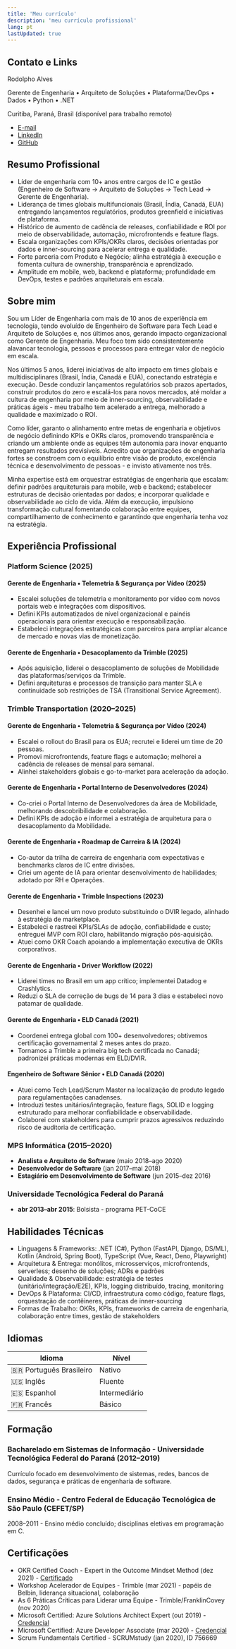 ```yaml
---
title: 'Meu currículo'
description: 'meu currículo profissional'
lang: pt
lastUpdated: true
---
```


## Contato e Links

Rodolpho Alves

Gerente de Engenharia • Arquiteto de Soluções • Plataforma/DevOps • Dados • Python • .NET

Curitiba, Paraná, Brasil (disponível para trabalho remoto)

- [E-mail](mailto:rodolpho.castro.a@gmail.com)
- [LinkedIn](https://www.linkedin.com/in/rodolpho-alves93/)
- [GitHub](https://github.com/rodolphocastro)

## Resumo Profissional

- Líder de engenharia com 10+ anos entre cargos de IC e gestão (Engenheiro de Software → Arquiteto de Soluções → Tech Lead → Gerente de Engenharia).
- Liderança de times globais multifuncionais (Brasil, Índia, Canadá, EUA) entregando lançamentos regulatórios, produtos greenfield e iniciativas de plataforma.
- Histórico de aumento de cadência de releases, confiabilidade e ROI por meio de observabilidade, automação, microfrontends e feature flags.
- Escala organizações com KPIs/OKRs claros, decisões orientadas por dados e inner-sourcing para acelerar entrega e qualidade.
- Forte parceria com Produto e Negócio; alinha estratégia à execução e fomenta cultura de ownership, transparência e aprendizado.
- Amplitude em mobile, web, backend e plataforma; profundidade em DevOps, testes e padrões arquiteturais em escala.

## Sobre mim

Sou um Líder de Engenharia com mais de 10 anos de experiência em tecnologia, tendo evoluído de Engenheiro de Software para Tech Lead e Arquiteto de Soluções e, nos últimos anos, gerando impacto organizacional como Gerente de Engenharia. Meu foco tem sido consistentemente alavancar tecnologia, pessoas e processos para entregar valor de negócio em escala.

Nos últimos 5 anos, liderei iniciativas de alto impacto em times globais e multidisciplinares (Brasil, Índia, Canadá e EUA), conectando estratégia e execução. Desde conduzir lançamentos regulatórios sob prazos apertados, construir produtos do zero e escalá-los para novos mercados, até moldar a cultura de engenharia por meio de inner-sourcing, observabilidade e práticas ágeis - meu trabalho tem acelerado a entrega, melhorado a qualidade e maximizado o ROI.

Como líder, garanto o alinhamento entre metas de engenharia e objetivos de negócio definindo KPIs e OKRs claros, promovendo transparência e criando um ambiente onde as equipes têm autonomia para inovar enquanto entregam resultados previsíveis. Acredito que organizações de engenharia fortes se constroem com o equilíbrio entre visão de produto, excelência técnica e desenvolvimento de pessoas - e invisto ativamente nos três.

Minha expertise está em orquestrar estratégias de engenharia que escalam: definir padrões arquiteturais para mobile, web e backend; estabelecer estruturas de decisão orientadas por dados; e incorporar qualidade e observabilidade ao ciclo de vida. Além da execução, impulsiono transformação cultural fomentando colaboração entre equipes, compartilhamento de conhecimento e garantindo que engenharia tenha voz na estratégia.

## Experiência Profissional

### Platform Science (2025)

#### Gerente de Engenharia • Telemetria & Segurança por Vídeo (2025)

- Escalei soluções de telemetria e monitoramento por vídeo com novos portais web e integrações com dispositivos.
- Defini KPIs automatizados de nível organizacional e painéis operacionais para orientar execução e responsabilização.
- Estabeleci integrações estratégicas com parceiros para ampliar alcance de mercado e novas vias de monetização.

#### Gerente de Engenharia • Desacoplamento da Trimble (2025)

- Após aquisição, liderei o desacoplamento de soluções de Mobilidade das plataformas/serviços da Trimble.
- Defini arquiteturas e processos de transição para manter SLA e continuidade sob restrições de TSA (Transitional Service Agreement).

### Trimble Transportation (2020–2025)

#### Gerente de Engenharia • Telemetria & Segurança por Vídeo (2024)

- Escalei o rollout do Brasil para os EUA; recrutei e liderei um time de 20 pessoas.
- Promovi microfrontends, feature flags e automação; melhorei a cadência de releases de mensal para semanal.
- Alinhei stakeholders globais e go-to-market para aceleração da adoção.

#### Gerente de Engenharia • Portal Interno de Desenvolvedores (2024)

- Co-criei o Portal Interno de Desenvolvedores da área de Mobilidade, melhorando descobribilidade e colaboração.
- Defini KPIs de adoção e informei a estratégia de arquitetura para o desacoplamento da Mobilidade.

#### Gerente de Engenharia • Roadmap de Carreira & IA (2024)

- Co-autor da trilha de carreira de engenharia com expectativas e benchmarks claros de IC entre divisões.
- Criei um agente de IA para orientar desenvolvimento de habilidades; adotado por RH e Operações.

#### Gerente de Engenharia • Trimble Inspections (2023)

- Desenhei e lancei um novo produto substituindo o DVIR legado, alinhado à estratégia de marketplace.
- Estabeleci e rastreei KPIs/SLAs de adoção, confiabilidade e custo; entreguei MVP com ROI claro, habilitando migração pós-aquisição.
- Atuei como OKR Coach apoiando a implementação executiva de OKRs corporativos.

#### Gerente de Engenharia • Driver Workflow (2022)

- Liderei times no Brasil em um app crítico; implementei Datadog e Crashlytics.
- Reduzi o SLA de correção de bugs de 14 para 3 dias e estabeleci novo patamar de qualidade.

#### Gerente de Engenharia • ELD Canadá (2021)

- Coordenei entrega global com 100+ desenvolvedores; obtivemos certificação governamental 2 meses antes do prazo.
- Tornamos a Trimble a primeira big tech certificada no Canadá; padronizei práticas modernas em ELD/DVIR.

#### Engenheiro de Software Sênior • ELD Canadá (2020)

- Atuei como Tech Lead/Scrum Master na localização de produto legado para regulamentações canadenses.
- Introduzi testes unitários/integração, feature flags, SOLID e logging estruturado para melhorar confiabilidade e observabilidade.
- Colaborei com stakeholders para cumprir prazos agressivos reduzindo risco de auditoria de certificação.

### MPS Informática (2015–2020)

- **Analista e Arquiteto de Software** (maio 2018–ago 2020)
- **Desenvolvedor de Software** (jan 2017–mai 2018)
- **Estagiário em Desenvolvimento de Software** (jun 2015–dez 2016)

### Universidade Tecnológica Federal do Paraná

- **abr 2013–abr 2015**: Bolsista - programa PET-CoCE

## Habilidades Técnicas

- Linguagens & Frameworks: .NET (C#), Python (FastAPI, Django, DS/ML), Kotlin (Android, Spring Boot), TypeScript (Vue, React, Deno, Playwright)
- Arquitetura & Entrega: monólitos, microsserviços, microfrontends, serverless; desenho de soluções; ADRs e padrões
- Qualidade & Observabilidade: estratégia de testes (unitário/integração/E2E), KPIs, logging distribuído, tracing, monitoring
- DevOps & Plataforma: CI/CD, infraestrutura como código, feature flags, orquestração de contêineres, práticas de inner-sourcing
- Formas de Trabalho: OKRs, KPIs, frameworks de carreira de engenharia, colaboração entre times, gestão de stakeholders

## Idiomas

| Idioma                  | Nível         |
| ----------------------- | ------------- |
| 🇧🇷 Português Brasileiro | Nativo        |
| 🇺🇸 Inglês               | Fluente       |
| 🇪🇸 Espanhol             | Intermediário |
| 🇫🇷 Francês              | Básico        |

## Formação

### Bacharelado em Sistemas de Informação - Universidade Tecnológica Federal do Paraná (2012–2019)

Currículo focado em desenvolvimento de sistemas, redes, bancos de dados, segurança e práticas de engenharia de software.

### Ensino Médio - Centro Federal de Educação Tecnológica de São Paulo (CEFET/SP)

2008–2011 - Ensino médio concluído; disciplinas eletivas em programação em C.

## Certificações

- OKR Certified Coach - Expert in the Outcome Mindset Method (dez 2021) - [Certificado](https://lp.workboard.com/rs/047-RAB-974/images/Rodolpho_Alves.pdf?mkt_tok=MDQ3LVJBQi05NzQAAAGBg77NoZtzEQhzGixPG19lg85M5EMQQuxxQqAhUdWCGlPNXQBU8G7jDTm012nTsHX_8liMhzK8lPNwq0GrviTIA-CcThYZfo0LqqmOUp5m)
- Workshop Acelerador de Equipes - Trimble (mar 2021) - papéis de Belbin, liderança situacional, colaboração
- As 6 Práticas Críticas para Liderar uma Equipe - Trimble/FranklinCovey (nov 2020)
- Microsoft Certified: Azure Solutions Architect Expert (out 2019) - [Credencial](https://www.credly.com/badges/13879309-a966-434f-87bc-81ec3793d3e2/linked_in_profile)
- Microsoft Certified: Azure Developer Associate (mar 2020) - [Credencial](https://www.credly.com/badges/81c1dfb5-0d6a-415f-8549-8a0ac6a0f957/linked_in_profile)
- Scrum Fundamentals Certified - SCRUMstudy (jan 2020), ID 756669
